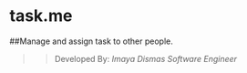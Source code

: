 # task.me
##Manage and assign task to other people.
>> Developed By:
>>*Imaya Dismas*
>>*Software Engineer*
